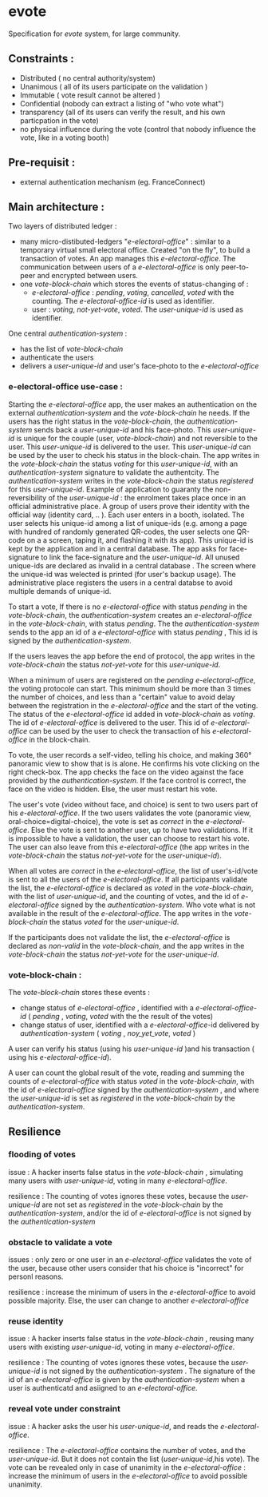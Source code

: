 # evote

Specification for *evote* system, for large community.

## Constraints :

- Distributed ( no central authority/system) 
- Unanimous ( all of its users participate on the validation )
- Immutable ( vote result cannot be altered )
- Confidential (nobody can extract a listing of "who vote what")
- transparency (all of its users can verify the result, and his own particpation in the vote)
- no physical influence during the vote (control that nobody influence the vote, like in a voting booth)

## Pre-requisit :

- external authentication mechanism (eg. FranceConnect)

## Main architecture :

Two layers of distributed ledger : 
- many micro-distibuted-ledgers "*e-electoral-office*" : similar to a temporary virtual small electoral office. Created "on the fly", to build a transaction of votes. An app manages this *e-electoral-office*. The communication between users of a *e-electoral-office* is only peer-to-peer and encrypted between users.
- one *vote-block-chain* which stores the events of status-changing of :
  - *e-electoral-office* : *pending*, *voting*, *cancelled*, *voted* with the counting. The *e-electoral-office-id* is used as identifier.
  - user : *voting*, *not-yet-vote*, *voted*. The *user-unique-id* is used as identifier.

One central *authentication-system* :
- has the list of *vote-block-chain*
- authenticate the users
- delivers a *user-unique-id* and user's face-photo to the *e-electoral-office*

### e-electoral-office use-case :

Starting the *e-electoral-office* app, the user makes an authentication on the external *authentication-system* and the *vote-block-chain* he needs. If the users has the right  status  in the *vote-block-chain*, the *authentication-system* sends back a *user-unique-id* and his face-photo. This *user-unique-id* is unique for the couple (user, *vote-block-chain*) and not reversible to the user. This *user-unique-id* is delivered to the user. This *user-unique-id* can be used by the user to check his status in the block-chain. The app writes in the *vote-block-chain* the status *voting* for this *user-unique-id*, with an *authentication-system* signature to validate the authentcity. The *authentication-system* writes in the *vote-block-chain* the status *registered* for this *user-unique-id*. 
Example of application to guaranty the non-reversibility of the *user-unique-id* : the enrolment takes place once in an official administrative place. A group of users prove their identity with the official way (identity card, .. ). Each user enters in a booth, isolated. The user selects his unique-id among a list of unique-ids (e.g.  among a page with hundred of randomly generated QR-codes, the user selects one QR-code on a a screen, taping it, and flashing it with its app). This unique-id is kept by the application and in a central database. The app asks for face-signature to link the face-signature and the *user-unique-id*. All unused unique-ids are declared as invalid in a central database . The screen where the unique-id was welected is printed (for user's backup usage). The administrative place registers the users in a central databse to avoid multiple demands of unique-id.

To start a vote, If there is no *e-electoral-office*  with status *pending* in the *vote-block-chain*, the *authentication-system*  creates an *e-electoral-office* in the *vote-block-chain*, with status *pending*. The the *authentication-system* sends to the app an id of a *e-electoral-office* with status *pending* , This id is signed by the *authentication-system*.

If the users leaves the app before the end of protocol, the app writes in the *vote-block-chain* the status *not-yet-vote* for this *user-unique-id*.

When a minimum of users are registered on the *pending* *e-electoral-office*, the voting protocole can start. This minimum should be more than 3 times the number of choices, and less than a "certain" value to avoid delay between the registration in the *e-electoral-office* and the start of the voting. The status of the *e-electoral-office* id added in *vote-block-chain* as *voting*. The id of *e-electoral-office* is delivered to the user. This id of *e-electoral-office* can be used by the user to check the transaction of his *e-electoral-office* in the block-chain. 

To vote, the user records a self-video, telling his choice, and making 360° panoramic view to show that is is alone. He confirms his vote clicking on the right check-box.
The app checks the face on the video against the face provided by the *authentication-system*. If the face control is correct, the face on the video is hidden. Else, the user must restart his vote.

The user's vote (video without face, and choice) is sent to two users part of his *e-electoral-office*. If the two users validates the vote (panoramic view, oral-choice=digital-choice), the vote is set as *correct* in the *e-electoral-office*. Else the vote is sent to another user, up to have two validations. If it is impossible to have a validation, the user can choose to restart his vote. The user can also leave from this *e-electoral-office* (the app writes in the *vote-block-chain* the status *not-yet-vote* for the *user-unique-id*).

When all votes are *correct* in the *e-electoral-office*, the list of user's-id/vote is sent to all the users of the *e-electoral-office*. 
If all participants validate the list, the *e-electoral-office* is declared as *voted* in the *vote-block-chain*, with the list of *user-unique-id*, and the counting of votes, and the id of *e-electoral-office* signed by the *authentication-system*. Who vote what is not available in the result of the *e-electoral-office*. The app writes in the *vote-block-chain* the status *voted* for the *user-unique-id*. 

If the participants does not validate the list, the *e-electoral-office* is declared as *non-valid* in the *vote-block-chain*, and the app writes in the *vote-block-chain* the status *not-yet-vote* for the *user-unique-id*.

### vote-block-chain :

The *vote-block-chain* stores these events :
- change status of *e-electoral-office* , identified with a *e-electoral-office-id* ( *pending* , *voting*, *voted* with the the result of the votes)
- change status of user, identified with a *e-electoral-office*-id delivered by *authentication-system* ( *voting* , *noy_yet_vote*, *voted* )

A user can verify his status (using his *user-unique-id* )and his transaction ( using his *e-electoral-office-id*).

A user can count the global result of the vote, reading and summing the counts of *e-electoral-office* with status *voted* in the *vote-block-chain*, with the id of *e-electoral-office* signed by the *authentication-system* , and where the *user-unique-id* is set as *registered* in the *vote-block-chain* by the *authentication-system*.

## Resilience

### flooding of votes

issue : A hacker inserts false status in the *vote-block-chain* , simulating many users with *user-unique-id*, voting in many *e-electoral-office*.

resilience : The counting of votes ignores these votes, because the *user-unique-id* are not set as *registered* in the *vote-block-chain* by the *authentication-system*, and/or the id of  *e-electoral-office* is not signed by the *authentication-system* 

### obstacle to validate a vote

issues : only zero or one user in an *e-electoral-office* validates the vote of the user, because other users consider that his choice is "incorrect" for personl reasons.

resilience : increase the minimum of users in the *e-electoral-office* to avoid possible majority. Else, the user can change to another *e-electoral-office*

### reuse identity

issue : A hacker inserts false status in the *vote-block-chain* , reusing many users with existing *user-unique-id*, voting in many *e-electoral-office*.

resilience : The counting of votes ignores these votes, because the *user-unique-id* is not signed by the *authentication-system* . The signature of the id of an *e-electoral-office* is given by the *authentication-system* when a user is authenticatd and asiigned to an *e-electoral-office*.

### reveal vote under constraint

issue : A hacker asks the user his  *user-unique-id*, and reads the *e-electoral-office*.

resilience : The *e-electoral-office* contains the number of votes, and the *user-unique-id*. But it does not contain the list (*user-unique-id*,his vote). The vote can be revealed only in case of unanimity in the *e-electoral-office* : increase the minimum of users in the *e-electoral-office* to avoid possible unanimity.

